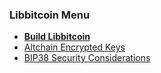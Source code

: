### Libbitcoin Menu
* **[Build Libbitcoin](Build)**
* [Altchain Encrypted Keys](Altchain-Encrypted-Private-Keys)
* [BIP38 Security Considerations](BIP38-Security-Considerations)